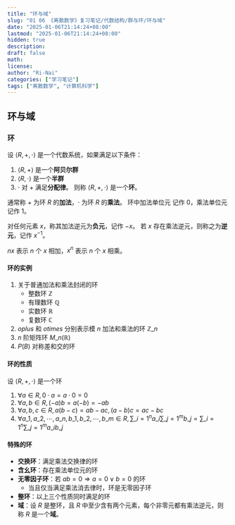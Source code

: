 ```yaml
---
title: "环与域"
slug: "01 06 《离散数学》复习笔记/代数结构/群与环/环与域"
date: "2025-01-06T21:14:24+08:00"
lastmod: "2025-01-06T21:14:24+08:00"
hidden: true
description:
draft: false
math:
license:
author: "Ri-Nai"
categories: ["学习笔记"]
tags: ["离散数学", "计算机科学"]
---
```


## 环与域
### 环
设 $\langle R, +, \cdot \rangle$ 是一个代数系统，如果满足以下条件：
1. $\langle R, + \rangle$ 是一个**阿贝尔群**
2. $\langle R, \cdot \rangle$ 是一个**半群**
3. $\cdot$ 对 $+$ 满足**分配律**。
则称 $\langle R, +, \cdot \rangle$ 是一个**环**。

通常称 $+$ 为环 $R$ 的**加法**，$\cdot$ 为环 $R$ 的**乘法**。
环中加法单位元 记作 $0$，乘法单位元记作 $1$。

对任何元素 $x$，称其加法逆元为**负元**，记作 $-x$。
若 $x$ 存在乘法逆元，则称之为**逆元**，记作 $x^{-1}$。

$nx$ 表示 $n$ 个 $x$ 相加，$x^n$ 表示 $n$ 个 $x$ 相乘。

#### 环的实例
1. 关于普通加法和乘法封闭的环
    - 整数环 $\mathbb{Z}$
    - 有理数环 $\mathbb{Q}$
    - 实数环 $\mathbb{R}$
    - 复数环 $\mathbb{C}$
2. $oplus$ 和 $otimes$ 分别表示模 $n$ 加法和乘法的环 $\mathbb{Z}\_n$
3. $n$ 阶矩阵环 $M\_n(\mathbb{R})$
4. $P(B)$ 对称差和交的环

#### 环的性质
设 $\langle R, +, \cdot \rangle$ 是一个环
1. $\forall a \in R, 0 \cdot a = a \cdot 0 = 0$
2. $\forall a, b \in R, (-a)b = a(-b) = -ab$
3. $\forall a, b, c \in R, a(b - c) = ab - ac, (a - b)c = ac - bc$
4. $\displaystyle\forall a\_1, a\_2, \cdots, a\_n, b\_1, b\_2, \cdots, b\_m \in R, \sum\_{i=1}^n a\_i \sum\_{j=1}^m b\_j = \sum\_{i=1}^n \sum\_{j=1}^m a\_i b\_j$

#### 特殊的环
- **交换环**：满足乘法交换律的环
- **含幺环**：存在乘法单位元的环
- **无零因子环**：若 $ab = 0 \Rightarrow a = 0 \lor b = 0$ 的环
    - 当且仅当满足乘法消去律时，环是无零因子环
- **整环**：以上三个性质同时满足的环
- **域**：设 $R$ 是整环，且 $R$ 中至少含有两个元素，每个非零元都有乘法逆元，则称 $R$ 是一个**域**。
